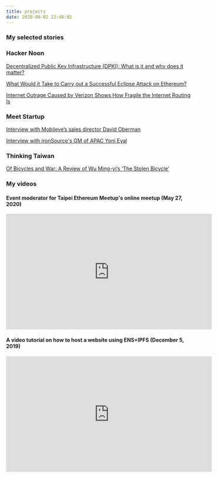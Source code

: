 ```yaml
---
title: projects
date: 2020-06-02 22:48:02
---
```


### My selected stories

### Hacker Noon

[Decentralized Public Key Infrastructure (DPKI): What is it and why does it matter?](https://medium.com/hackernoon/decentralized-public-key-infrastructure-dpki-what-is-it-and-why-does-it-matter-babee9d88579)

[What Would it Take to Carry out a Successful Eclipse Attack on Ethereum?](https://medium.com/hackernoon/https-hackernoon-com-eclipse-attack-on-ethereum-a6f61e06e1a3)

[Internet Outrage Caused by Verizon Shows How Fragile the Internet Routing Is](https://medium.com/hackernoon/internet-outrage-caused-by-verizon-shows-how-fragile-the-internet-routing-is-a367241130e8)

### Meet Startup

[Interview with Mobileye’s sales director David Oberman](https://meet.bnext.com.tw/intl/articles/view/41698)

[Interview with ironSource's GM of APAC Yoni Eyal](https://meet.bnext.com.tw/intl/articles/view/41695)

### Thinking Taiwan

[Of Bicycles and War: A Review of Wu Ming-yi’s ‘The Stolen Bicycle’](http://thinking-taiwan.com/thinking-taiwan.com/of-bicycles-and-war-huang/index.html)



### My videos

#### Event moderator for Taipei Ethereum Meetup's online meetup (May 27, 2020)
<iframe width="560" height="315" src="https://www.youtube.com/embed/A4oNobjHr-8" frameborder="0" allow="accelerometer; autoplay; encrypted-media; gyroscope; picture-in-picture" allowfullscreen></iframe>

#### A video tutorial on how to host a website using ENS+IPFS (December 5, 2019)
<iframe width="560" height="315" src="https://www.youtube.com/embed/oA4oOY5zgU0" frameborder="0" allow="accelerometer; autoplay; encrypted-media; gyroscope; picture-in-picture" allowfullscreen></iframe>



